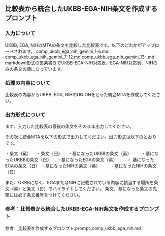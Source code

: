 ## 比較表から統合したUKBB-EGA-NIH条文を作成するプロンプト

### 入力について
UKBB, EGA, NIHのMTAの条文を比較した比較表です。以下のどれかがアップロードされます。
comp_ukbb_ega_nih_gemini_1-6.md
comp_ukbb_ega_nih_gemini_7-12.md
comp_ukbb_ega_nih_gemini_13-.md
markdown形式の箇条書きでUKBB-EGA-NIH対応表、EGA-NIH対応表、NIHのみの条文の順になっています。

### 処理の内容について
比較表の内容からUKBB, EGA, NIHのUNIONをとった統合MTAを作成してください。

### 出力形式について

まず、入力した比較表の最後の条文をそのまま出力してください。

その次に統合MTAを以下の形式で出力してください。出力形式は以下のとおりです。

・条文（英）
　・条文（日）
　・基になったUKBBの条文（英）
　　・基になったUKBBの条文（日）
　・基になったEGAの条文（英）
　　・ 基になったEGAの条文（日）
  ・基になったNIHの条文（英）
　　・基になったNIHの条文（日）

また、UKBBになく、EGAまたはNIHに記載されている内容に該当する場所を条文（英）と条文（日）でハイライトしてください。
条文、基になった条文の先頭には必ず条文番号をつけてください。

### 参考：比較表から統合したUKBB-EGA-NIH条文を作成するプロンプト
参考：比較表を作成するプロンプト:prompt_comp_ukbb_ega_nih.md
